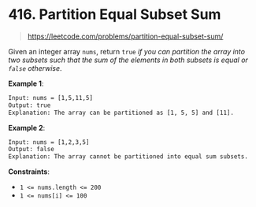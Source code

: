 # 416. Partition Equal Subset Sum

> <https://leetcode.com/problems/partition-equal-subset-sum/>

Given an integer array `nums`, return `true` *if you can partition the array
into two subsets such that the sum of the elements in both subsets is equal or
`false` otherwise*.

**Example 1**:

```txt
Input: nums = [1,5,11,5]
Output: true
Explanation: The array can be partitioned as [1, 5, 5] and [11].
```

**Example 2**:

```txt
Input: nums = [1,2,3,5]
Output: false
Explanation: The array cannot be partitioned into equal sum subsets.
```

**Constraints**:

- `1 <= nums.length <= 200`
- `1 <= nums[i] <= 100`
